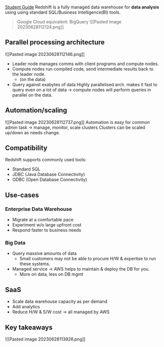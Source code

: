 [Student Guide](https://awsacademy.instructure.com/courses/45181/modules/items/3885326)
Redshift is a fully managed data warehouse for **data analysis** using using standard SQL/Business Intelligence(BI) tools.
> Google Cloud equivalent: BigQuery
![[Pasted image 20230628112124.png]]
## Parallel processing architecture

![[Pasted image 20230628112146.png]]
- Leader node manages comms with client programs and compute nodes.
- Compute nodes run compiled code, send intermediate results back to the leader node.
	- (on the data)
- Query against exabytes of data
Highly parallelised arch. makes it fast to query even on a lot of data -> compute nodes will perform queries in parallel on the data.

## Automation/scaling
![[Pasted image 20230628112737.png]]
Automation is easy for common admin task -> manage, monitor, scale clusters
Clusters can be scaled up/down as needs change.

## Compatibility
Redshift supports commonly used tools:
- Standard SQL
- JDBC (Java Database Connectivity)
- ODBC (Open Database Connectivity)

## Use-cases
### Enterprise Data Warehouse
- Migrate at a comfortable pace
- Experiment w/o large upfront cost 
- Respond faster to business needs
### Big Data
- Query massive amounts of data 
	- Small customers may not be able to procure H/W & expertise to run these systems.
- Managed service -> AWS helps to maintain & deploy the DB for you.
	- More on data, less on DB mgmt
## SaaS
- Scale data warehouse capacity as per demand
- Add analytics
- Reduce H/W & S/W cost -> all managed by AWS

## Key takeaways
![[Pasted image 20230628113926.png]]
